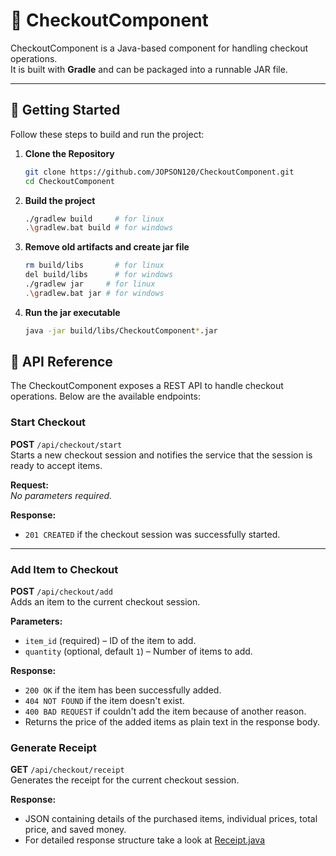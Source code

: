 # 🛒 CheckoutComponent

CheckoutComponent is a Java-based component for handling checkout operations.  
It is built with **Gradle** and can be packaged into a runnable JAR file.

---

## 🚀 Getting Started

Follow these steps to build and run the project:

1. **Clone the Repository**
   ```bash
   git clone https://github.com/JOPSON120/CheckoutComponent.git
   cd CheckoutComponent
2. **Build the project**
   ```bash
   ./gradlew build     # for linux
   .\gradlew.bat build # for windows
3. **Remove old artifacts and create jar file**
   ```bash
   rm build/libs       # for linux
   del build/libs      # for windows
   ./gradlew jar     # for linux
   .\gradlew.bat jar # for windows
4. **Run the jar executable**
   ```bash
   java -jar build/libs/CheckoutComponent*.jar

## 📡 API Reference

The CheckoutComponent exposes a REST API to handle checkout operations. Below are the available endpoints:

### Start Checkout
**POST** `/api/checkout/start`  
Starts a new checkout session and notifies the service that the session is ready to accept items.

**Request:**  
_No parameters required._

**Response:**
- `201 CREATED` if the checkout session was successfully started.

---

### Add Item to Checkout
**POST** `/api/checkout/add`  
Adds an item to the current checkout session.

**Parameters:**
- `item_id` (required) – ID of the item to add.
- `quantity` (optional, default `1`) – Number of items to add.

**Response:**
- `200 OK` if the item has been successfully added.
- `404 NOT FOUND` if the item doesn't exist.
- `400 BAD REQUEST` if couldn't add the item because of another reason.
- Returns the price of the added items as plain text in the response body.

### Generate Receipt
**GET** `/api/checkout/receipt`  
Generates the receipt for the current checkout session.

**Response:**
- JSON containing details of the purchased items, individual prices, total price, and saved money.
- For detailed response structure take a look at [Receipt.java](src/main/java/checkout/component/dto/Receipt.java)